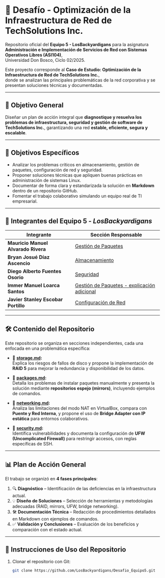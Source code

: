 # 🚀 Desafío - Optimización de la Infraestructura de Red de TechSolutions Inc.

Repositorio oficial del **Equipo 5 - LosBackyardigans** para la asignatura  
**Administración e Implementación de Servicios de Red con Sistemas Operativos Libres (ASI104)**,  
Universidad Don Bosco, Ciclo 02/2025.  

Este proyecto corresponde al **Caso de Estudio: Optimización de la Infraestructura de Red de TechSolutions Inc.**,  
donde se analizan las principales problemáticas de la red corporativa y se presentan soluciones técnicas y documentadas.  

---

## 📌 Objetivo General
Diseñar un plan de acción integral que **diagnostique y resuelva los problemas de infraestructura, seguridad y gestión de software de TechSolutions Inc.**, garantizando una red **estable, eficiente, segura y escalable**.

---

## 🎯 Objetivos Específicos
- Analizar los problemas críticos en almacenamiento, gestión de paquetes, configuración de red y seguridad.  
- Proponer soluciones técnicas que apliquen buenas prácticas en administración de sistemas Linux.  
- Documentar de forma clara y estandarizada la solución en **Markdown** dentro de un repositorio GitHub.  
- Fomentar el trabajo colaborativo simulando un equipo real de TI empresarial.  

---

## 👥 Integrantes del Equipo 5 - *LosBackyardigans*

| Integrante                          | Sección Responsable                              |
|------------------------------------|-------------------------------------------------|
| **Mauricio Manuel Alvarado Rivera** | [Gestión de Paquetes](packages.md) |
| **Bryan Josué Díaz Ascencio**       | [Almacenamiento](storage.md) |
| **Diego Alberto Fuentes Osorio**    | [Seguridad](security.md) |
| **Immer Manuel Loarca Santos**      | [Gestión de Paquetes - explicación adicional](packages.md) |
| **Javier Stanley Escobar Portillo** | [Configuración de Red](networking.md) |

---

## 🛠️ Contenido del Repositorio
Este repositorio se organiza en secciones independientes, cada una enfocada en una problemática específica:

- 📂 **[storage.md](storage.md):**  
  Explica los riesgos de fallos de disco y propone la implementación de **RAID 5** para mejorar la redundancia y disponibilidad de los datos.

- 📂 **[packages.md](packages.md):**  
  Detalla los problemas de instalar paquetes manualmente y presenta la solución mediante **repositorios espejo (mirrors)**, incluyendo ejemplos de comandos.

- 📂 **[networking.md](networking.md):**  
  Analiza las limitaciones del modo NAT en VirtualBox, compara con **Puente y Red Interna**, y propone el uso de **Bridge Adapter con IP estática** para entornos colaborativos.

- 📂 **[security.md](security.md):**  
  Identifica vulnerabilidades y documenta la configuración de **UFW (Uncomplicated Firewall)** para restringir accesos, con reglas específicas de SSH.

---

## 📊 Plan de Acción General
El trabajo se organizó en **4 fases principales**:

1. 🔍 **Diagnóstico** – Identificación de las deficiencias en la infraestructura actual.  
2. 💡 **Diseño de Soluciones** – Selección de herramientas y metodologías adecuadas (RAID, mirrors, UFW, bridge networking).  
3. 🛠️ **Documentación Técnica** – Redacción de procedimientos detallados en Markdown con ejemplos de comandos.  
4. ✅ **Validación y Conclusiones** – Evaluación de los beneficios y comparación con el estado actual.  

---

## 📂 Instrucciones de Uso del Repositorio
1. Clonar el repositorio con Git:  
   ```bash
   git clone https://github.com/LosBackyardigans/Desafio_Equipo5.git
